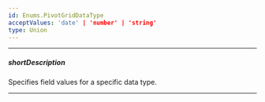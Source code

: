 ```yaml
---
id: Enums.PivotGridDataType
acceptValues: 'date' | 'number' | 'string'
type: Union
---
```

---
##### shortDescription
Specifies field values for a specific data type.

---
<!--
PivotGridDataSourceOptions.fields.dataType(api-reference/30 Data Layer/PivotGridDataSource/1 Configuration/fields/dataType.md)(ui/pivot_grid/data_source.d.ts)
-->